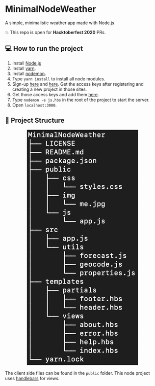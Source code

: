 # MinimalNodeWeather

A simple, minimalistic weather app made with Node.js

:boom: This repo is open for **Hacktoberfest 2020** PRs.

## :computer: How to run the project

1. Install [Node.js](https://nodejs.org/en/download/)
1. Install [yarn](https://www.npmjs.com/package/yarn).
1. Install [nodemon](https://www.npmjs.com/package/nodemon).
1. Type `yarn install` to install all node modules.
1. Sign-up [here](https://weatherstack.com/) and [here](https://www.mapbox.com/). Get the access keys after registering and creating a new project in those sites.
1. Get those access keys and add them [here](/src/utils/properties.js).
1. Type `nodemon -e js,hbs` in the root of the project to start the server.
1. Open `localhost:3000`.

## :file_folder: Project Structure

<p align="center"><img src =".github/images/dir_tree.png" /></p>

The client side files can be found in the `public` folder. This node project uses [handlebars](https://www.npmjs.com/package/handlebars) for views.
